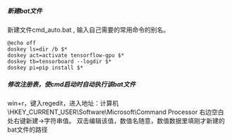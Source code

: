 ##### 新建bat文件
新建文件cmd_auto.bat , 输入自己需要的常用命令的别名。
```
@echo off
doskey ls=dir /b $*
doskey act=activate tensorflow-gpu $*
doskey tb=tensorboard --logdir $*
doskey pi=pip install $*
```
#####  修改注册表，使cmd启动时自动执行该bat文件
win+r，键入regedit，进入地址：计算机\HKEY_CURRENT_USER\Software\Microsoft\Command Processor
右边空白处右键新建->字符串值。
双击编辑该值，数值名随意，数值数据里填刚才新建的bat文件的路径

